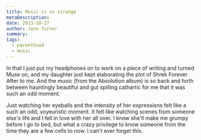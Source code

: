 ```yaml
---
title: Music is so strange
metaDescription: 
date: 2013-10-27
author: Jenn Turner
summary: 
tags:
  - parenthood
  - music
---
```


In that I just put my headphones on to work on a piece of writing and turned Muse on, and my daughter just kept elaborating the plot of Shrek Forever After to me. And the music (from the Absolution album) is so back and forth between hauntingly beautiful and gut spilling cathartic for me that it was such an odd moment.

Just watching her eyeballs and the intensity of her expressions felt like a such an odd, voyeuristic moment. It felt like watching scenes from someone else's life and I fell in love with her all over. I know she'll make me grumpy before I go to bed, but what a crazy privilege to know someone from the time they are a few cells to now. I can't ever forget this.